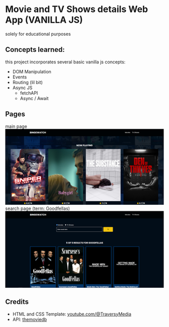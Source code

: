 # Movie and TV Shows details Web App (VANILLA JS)

solely for educational purposes

## Concepts learned:

this project incorporates several basic vanilla js concepts:

-   DOM Manipulation
-   Events
-   Routing (lil bit)
-   Async JS
    -   fetchAPI
    -   Async / Await

## Pages

main page
![Main Page](./screenshots/image.png)
search page (term: Goodfellas)
![Search Page](./screenshots/image-1.png)

## Credits

-   HTML and CSS Template: [youtube.com/@TraversyMedia](https://www.youtube.com/channel/UC29ju8bIPH5as8OGnQzwJyA)
-   API: [themoviedb](https://www.themoviedb.org/)
